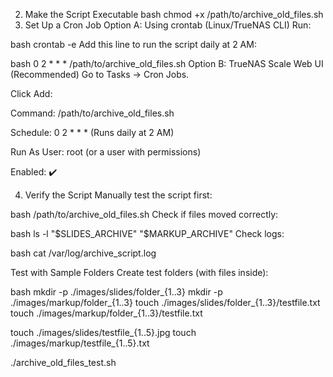 2. Make the Script Executable
bash
chmod +x /path/to/archive_old_files.sh
3. Set Up a Cron Job
Option A: Using crontab (Linux/TrueNAS CLI)
Run:

bash
crontab -e
Add this line to run the script daily at 2 AM:

bash
0 2 * * * /path/to/archive_old_files.sh
Option B: TrueNAS Scale Web UI (Recommended)
Go to Tasks → Cron Jobs.

Click Add:

Command: /path/to/archive_old_files.sh

Schedule: 0 2 * * * (Runs daily at 2 AM)

Run As User: root (or a user with permissions)

Enabled: ✔️

4. Verify the Script
Manually test the script first:

bash
/path/to/archive_old_files.sh
Check if files moved correctly:

bash
ls -l "$SLIDES_ARCHIVE" "$MARKUP_ARCHIVE"
Check logs:

bash
cat /var/log/archive_script.log




Test with Sample Folders
Create test folders (with files inside):

bash
mkdir -p ./images/slides/folder_{1..3}
mkdir -p ./images/markup/folder_{1..3}
touch ./images/slides/folder_{1..3}/testfile.txt
touch ./images/markup/folder_{1..3}/testfile.txt

touch ./images/slides/testfile_{1..5}.jpg
touch ./images/markup/testfile_{1..5}.txt

./archive_old_files_test.sh